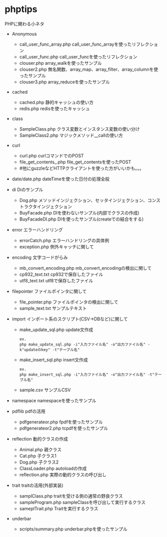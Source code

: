 # phptips

PHPに関わる小ネタ

- Anonymous
    - call_user_func_array.php call_user_func_arrayを使ったリフレクション
    - call_user_func.php call_user_funcを使ったリフレクション
    - clouser.php  array_walkを使ったサンプル
    - clouser2.php 無名関数、array_map、array_filter、array_columnを使ったサンプル
    - clouser3.php array_reduceを使ったサンプル

- cached
    - cached.php 静的キャッシュの使い方
    - redis.php redisを使ったキャッシュ

- class
    - SampleClass.php クラス変数とインスタンス変数の使い分け
    - SampleClass2.php マジックメソッド__callの使い方

- curl
    - curl.php curlコマンドでのPOST
    - file_get_contents_.php file_get_contentsを使ったPOST
    - #他にguzzleなどHTTPクライアントを使った方がいいかも。。。


- date/date.php dateTimeを使った日付の処理全般

- di Diのサンプル
    - Dog.php メソッドインジェクション、セッタインジェクション、コンストラクタインジェクション
    - BuyFacade.php   DIを使わないサンプル(内部でクラスの作成)
    - BuyFacadeDI.php DIを使ったサンプル(createでの結合をする)

- error エラーハンドリング
    - errorCatch.php エラーハンドリングの具体例
    - exception.php 例外キャッチに関して

- encoding 文字コードがらみ
    - mb_convert_encoding.php mb_convert_encodingの検出に関して
    - cp932_text.txt cp932で保存したファイル
    - utf8_text.txt utf8で保存したファイル

- filepointer ファイルポインタに関して
    - file_pointer.php ファイルポインタの検出に関して
    - sample_text.txt サンプルテキスト

- import インポート系のスクリプト(CSV→DBなど)に関して
    - make_update_sql.php update文作成
        ```
        ex.
        php make_update_sql.php -i"入力ファイル名" -o"出力ファイル名" -k"updateのkey" -t"テーブル名"
        ```
    - make_insert_sql.php insert文作成
        ```
        ex.
        php make_insert_sql.php -i"入力ファイル名" -o"出力ファイル名" -t"テーブル名"
        ```        
    - sample.csv サンプルCSV

- namespace namespaceを使ったサンプル

- pdflib pdfの活用   
    - pdfgenerateor.php fpdfを使ったサンプル
    - pdfgenerateor2.php tcpdfを使ったサンプル

- reflection 動的クラスの作成
    - Animal.php 親クラス
    - Cat.php 子クラス1
    - Dog.php 子クラス2
    - ClassLoader.php autoloadの作成
    - reflection.php 実際の動的クラスの呼び出し

- trait traitの活用(外部実装)
    - samplClass.php traitを受ける側の通常の野良クラス
    - sampleProgram.php sampleClassを呼び出して実行するクラス
    - sameplTrait.php Traitを実行するクラス

- underbar
    - scripts/summary.php underbar.phpを使ったサンプル
